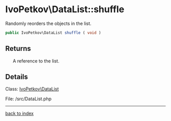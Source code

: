 # IvoPetkov\DataList::shuffle

Randomly reorders the objects in the list.

```php
public IvoPetkov\DataList shuffle ( void )
```

## Returns

&nbsp;&nbsp;&nbsp;&nbsp;&nbsp;&nbsp;A reference to the list.

## Details

Class: [IvoPetkov\DataList](ivopetkov.datalist.class.md)

File: /src/DataList.php

---

[back to index](index.md)

